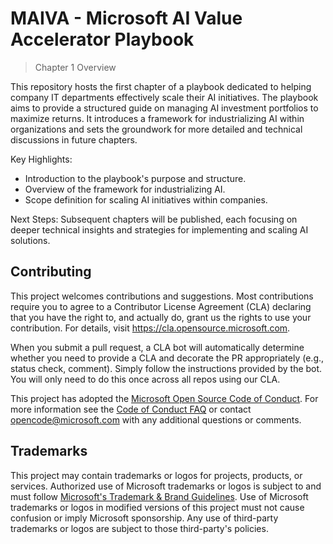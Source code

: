 # MAIVA - Microsoft AI Value Accelerator Playbook

> Chapter 1 Overview 
> 
This repository hosts the first chapter of a playbook dedicated to helping company IT departments effectively scale their AI initiatives. The playbook aims to provide a structured guide on managing AI investment portfolios to maximize returns. It introduces a framework for industrializing AI within organizations and sets the groundwork for more detailed and technical discussions in future chapters.

Key Highlights:

- Introduction to the playbook's purpose and structure.
- Overview of the framework for industrializing AI.
- Scope definition for scaling AI initiatives within companies.

Next Steps:
Subsequent chapters will be published, each focusing on deeper technical insights and strategies for implementing and scaling AI solutions.

## Contributing

This project welcomes contributions and suggestions.  Most contributions require you to agree to a
Contributor License Agreement (CLA) declaring that you have the right to, and actually do, grant us
the rights to use your contribution. For details, visit https://cla.opensource.microsoft.com.

When you submit a pull request, a CLA bot will automatically determine whether you need to provide
a CLA and decorate the PR appropriately (e.g., status check, comment). Simply follow the instructions
provided by the bot. You will only need to do this once across all repos using our CLA.

This project has adopted the [Microsoft Open Source Code of Conduct](https://opensource.microsoft.com/codeofconduct/).
For more information see the [Code of Conduct FAQ](https://opensource.microsoft.com/codeofconduct/faq/) or
contact [opencode@microsoft.com](mailto:opencode@microsoft.com) with any additional questions or comments.

## Trademarks

This project may contain trademarks or logos for projects, products, or services. Authorized use of Microsoft 
trademarks or logos is subject to and must follow 
[Microsoft's Trademark & Brand Guidelines](https://www.microsoft.com/en-us/legal/intellectualproperty/trademarks/usage/general).
Use of Microsoft trademarks or logos in modified versions of this project must not cause confusion or imply Microsoft sponsorship.
Any use of third-party trademarks or logos are subject to those third-party's policies.
